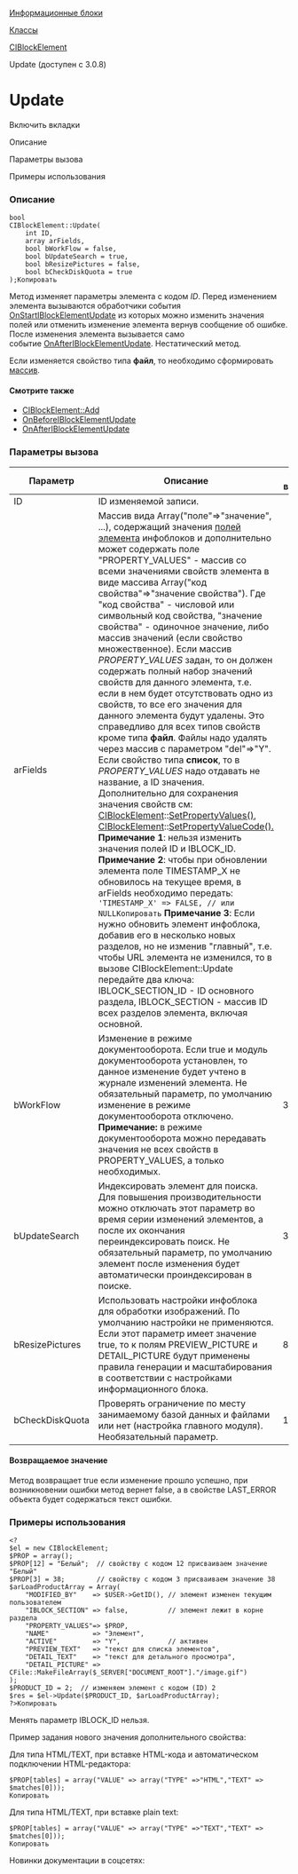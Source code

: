 [Информационные блоки](/api_help/iblock/index.php)

[Классы](/api_help/iblock/classes/index.php)

[CIBlockElement](/api_help/iblock/classes/ciblockelement/index.php)

Update (доступен с 3.0.8)

Update
======

Включить вкладки

Описание

Параметры вызова

Примеры использования

### Описание

```
bool 
CIBlockElement::Update(
	int ID,
	array arFields,
	bool bWorkFlow = false,
	bool bUpdateSearch = true,
	bool bResizePictures = false,
	bool bCheckDiskQuota = true
);Копировать
```

Метод изменяет параметры элемента с кодом *ID*. Перед изменением элемента вызываются обработчики события  [OnStartIBlockElementUpdate](/api_help/iblock/events/OnStartIBlockElementUpdate.php) из которых можно изменить значения полей или отменить изменение элемента вернув сообщение об ошибке. После изменения элемента вызывается само событие [OnAfterIBlockElementUpdate](/api_help/iblock/events/onafteriblockelementupdate.php). Нестатический метод.

Если изменяется свойство типа **файл**, то необходимо сформировать [массив](http://dev.1c-bitrix.ru/api_help/main/reference/cfile/makefilearray.php).

#### Смотрите также

* [CIBlockElement::Add](/api_help/iblock/classes/ciblockelement/add.php)
* [OnBeforeIBlockElementUpdate](/api_help/iblock/events/onbeforeiblockelementupdate.php)
* [OnAfterIBlockElementUpdate](/api_help/iblock/events/onafteriblockelementupdate.php)

### Параметры вызова

| Параметр | Описание | С версии |
| --- | --- | --- |
| ID | ID изменяемой записи. |  |
| arFields | Массив вида Array("поле"=>"значение", ...), содержащий значения [полей элемента](/api_help/iblock/fields.php#felement) инфоблоков и дополнительно может содержать поле "PROPERTY\_VALUES" - массив со всеми значениями свойств элемента в виде массива Array("код свойства"=>"значение свойства"). Где   "код свойства" - числовой или символьный код свойства,   "значение свойства" - одиночное значение, либо массив значений (если свойство множественное). Если массив *PROPERTY\_VALUES* задан, то он должен содержать полный набор значений свойств для данного элемента, т.е. если в нем будет отсутствовать одно из свойств, то все его значения для данного элемента будут удалены. Это справедливо для всех типов свойств кроме типа **файл**. Файлы надо удалять через массив с параметром "del"=>"Y".   Если свойство типа **список**, то в *PROPERTY\_VALUES* надо отдавать не название, а ID значения.   Дополнительно для сохранения значения свойств см: [CIBlockElement](/api_help/iblock/classes/ciblockelement/index.php)::[SetPropertyValues()](/api_help/iblock/classes/ciblockelement/setpropertyvalues.php), [CIBlockElement](/api_help/iblock/classes/ciblockelement/index.php)::[SetPropertyValueCode().](/api_help/iblock/classes/ciblockelement/setpropertyvaluecode.php)     **Примечание 1**: нельзя изменить значения полей ID и IBLOCK\_ID.   **Примечание 2**: чтобы при обновлении элемента поле TIMESTAMP\_X не обновилось на текущее время, в arFields необходимо передать:  ``` 'TIMESTAMP_X' => FALSE, // или NULLКопировать ```  **Примечание 3**: Если нужно обновить элемент инфоблока, добавив его в несколько новых разделов, но не изменив "главный", т.е. чтобы URL элемента не изменился, то в вызове CIBlockElement::Update передайте два ключа: IBLOCK\_SECTION\_ID - ID основного раздела, IBLOCK\_SECTION - массив ID всех разделов элемента, включая основной. |  |
| bWorkFlow | Изменение в режиме документооборота. Если true и модуль документооборота установлен, то данное изменение будет учтено в журнале изменений элемента. Не обязательный параметр, по умолчанию изменение в режиме документооборота отключено.   **Примечание:** в режиме документооборота можно передавать значения не всех свойств в PROPERTY\_VALUES, а только необходимых. | 3.1.3 |
| bUpdateSearch | Индексировать элемент для поиска. Для повышения производительности можно отключать этот параметр во время серии изменений элементов, а после их окончания переиндексировать поиск. Не обязательный параметр, по умолчанию элемент после изменения будет автоматически проиндексирован в поиске. | 3.2.1 |
| bResizePictures | Использовать настройки инфоблока для обработки изображений. По умолчанию настройки не применяются. Если этот параметр имеет значение true, то к полям PREVIEW\_PICTURE и DETAIL\_PICTURE будут применены правила генерации и масштабирования в соответствии с настройками информационного блока. | 8.0.10 |
| bCheckDiskQuota | Проверять ограничение по месту занимаемому базой данных и файлами или нет (настройка главного модуля). Необязательный параметр. | 11.0.14 |

#### Возвращаемое значение

Метод возвращает true если изменение прошло успешно, при возникновении ошибки метод вернет false, а в свойстве LAST\_ERROR объекта будет содержаться текст ошибки.

### Примеры использования

```
<?
$el = new CIBlockElement;
$PROP = array();
$PROP[12] = "Белый";  // свойству с кодом 12 присваиваем значение "Белый"
$PROP[3] = 38;        // свойству с кодом 3 присваиваем значение 38
$arLoadProductArray = Array(
	"MODIFIED_BY"    => $USER->GetID(), // элемент изменен текущим пользователем
	"IBLOCK_SECTION" => false,          // элемент лежит в корне раздела
	"PROPERTY_VALUES"=> $PROP,
	"NAME"           => "Элемент",
	"ACTIVE"         => "Y",            // активен
	"PREVIEW_TEXT"   => "текст для списка элементов",
	"DETAIL_TEXT"    => "текст для детального просмотра",
	"DETAIL_PICTURE" => CFile::MakeFileArray($_SERVER["DOCUMENT_ROOT"]."/image.gif")
);
$PRODUCT_ID = 2;  // изменяем элемент с кодом (ID) 2
$res = $el->Update($PRODUCT_ID, $arLoadProductArray);
?>Копировать
```

Менять параметр IBLOCK\_ID нельзя.

Пример задания нового значения дополнительного свойства:

Для типа HTML/TEXT, при вставке HTML-кода и автоматическом подключении HTML-редактора:

```
$PROP[tables] = array("VALUE" => array("TYPE" =>"HTML","TEXT" => $matches[0])); 
Копировать
```

Для типа HTML/TEXT, при вставке plain text:

```
$PROP[tables] = array("VALUE" => array("TYPE" =>"TEXT","TEXT" => $matches[0])); 
Копировать
```

Новинки документации в соцсетях: